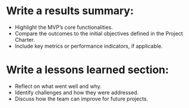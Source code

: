 # Write a results summary:
- Highlight the MVP’s core functionalities.
- Compare the outcomes to the initial objectives defined in the Project Charter.
- Include key metrics or performance indicators, if applicable.

# Write a lessons learned section:
- Reflect on what went well and why.
- Identify challenges and how they were addressed.
- Discuss how the team can improve for future projects.
